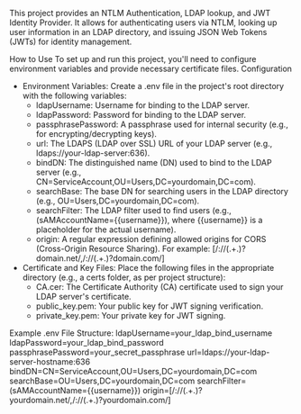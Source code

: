 This project provides an NTLM Authentication, LDAP lookup, and JWT Identity Provider. It allows for authenticating users via NTLM, looking up user information in an LDAP directory, and issuing JSON Web Tokens (JWTs) for identity management.

How to Use
To set up and run this project, you'll need to configure environment variables and provide necessary certificate files.
Configuration
 * Environment Variables:
   Create a .env file in the project's root directory with the following variables:
   * ldapUsername: Username for binding to the LDAP server.
   * ldapPassword: Password for binding to the LDAP server.
   * passphrasePassword: A passphrase used for internal security (e.g., for encrypting/decrypting keys).
   * url: The LDAPS (LDAP over SSL) URL of your LDAP server (e.g., ldaps://your-ldap-server:636).
   * bindDN: The distinguished name (DN) used to bind to the LDAP server (e.g., CN=ServiceAccount,OU=Users,DC=yourdomain,DC=com).
   * searchBase: The base DN for searching users in the LDAP directory (e.g., OU=Users,DC=yourdomain,DC=com).
   * searchFilter: The LDAP filter used to find users (e.g., (sAMAccountName={{username}}), where {{username}} is a placeholder for the actual username).
   * origin: A regular expression defining allowed origins for CORS (Cross-Origin Resource Sharing). For example: [/://(.+.)?domain.net/,/://(.+.)?domain.com/]
 * Certificate and Key Files:
   Place the following files in the appropriate directory (e.g., a certs folder, as per project structure):
   * CA.cer: The Certificate Authority (CA) certificate used to sign your LDAP server's certificate.
   * public_key.pem: Your public key for JWT signing verification.
   * private_key.pem: Your private key for JWT signing.

Example .env File Structure:
ldapUsername=your_ldap_bind_username
ldapPassword=your_ldap_bind_password
passphrasePassword=your_secret_passphrase
url=ldaps://your-ldap-server-hostname:636
bindDN=CN=ServiceAccount,OU=Users,DC=yourdomain,DC=com
searchBase=OU=Users,DC=yourdomain,DC=com
searchFilter=(sAMAccountName={{username}})
origin=[/://(.+.)?yourdomain.net/,/://(.+.)?yourdomain.com/]


